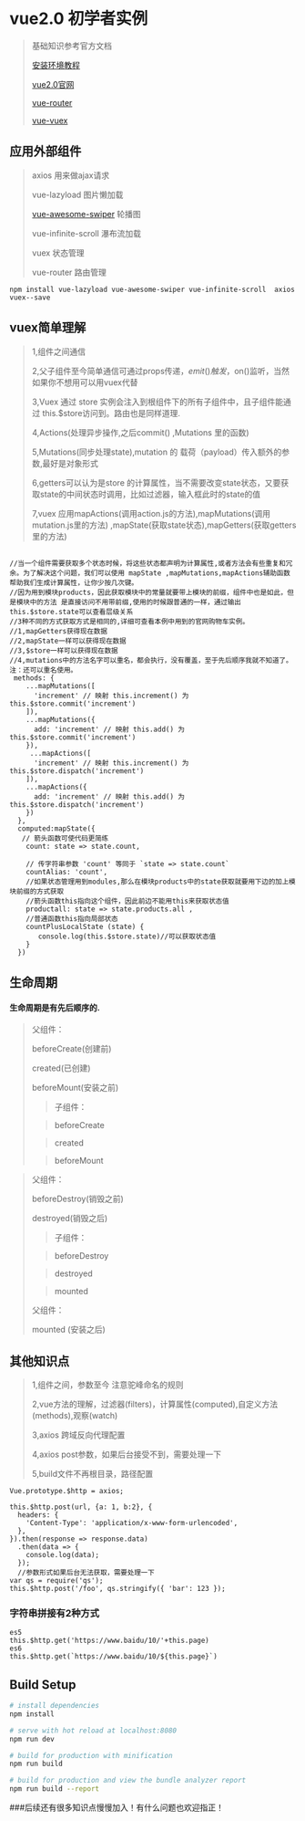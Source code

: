 # vue2.0 初学者实例

> 基础知识参考官方文档
>
> [安装环境教程](https://github.com/yangjingjing1234/installvue)
>
> [vue2.0官网](https://cn.vuejs.org/)
>
> [vue-router](https://router.vuejs.org/zh-cn/)
>
> [vue-vuex](https://vuex.vuejs.org/zh-cn/)

## 应用外部组件

> axios 用来做ajax请求
>
> vue-lazyload 图片懒加载
>
> [vue-awesome-swiper](https://surmon-china.github.io/vue-awesome-swiper/) 轮播图
>
> vue-infinite-scroll 瀑布流加载
>
> vuex 状态管理
>
> vue-router  路由管理

``` 
npm install vue-lazyload vue-awesome-swiper vue-infinite-scroll  axios vuex--save
``` 
## vuex简单理解

> 1,组件之间通信
>
> 2,父子组件至今简单通信可通过props传递，$emit()触发，$on()监听，当然如果你不想用可以用vuex代替
>
> 3,Vuex 通过 store 实例会注入到根组件下的所有子组件中，且子组件能通过 this.$store访问到。路由也是同样道理.
>
> 4,Actions(处理异步操作,之后commit() ,Mutations 里的函数)
>
> 5,Mutations(同步处理state),mutation 的 载荷（payload）传入额外的参数,最好是对象形式
>
> 6,getters可以认为是store 的计算属性，当不需要改变state状态，又要获取state的中间状态时调用，比如过滤器，输入框此时的state的值
>
> 7,vuex 应用mapActions(调用action.js的方法),mapMutations(调用mutation.js里的方法) ,mapState(获取state状态),mapGetters(获取getters里的方法)
>

``` 

//当一个组件需要获取多个状态时候，将这些状态都声明为计算属性,或者方法会有些重复和冗余。为了解决这个问题，我们可以使用 mapState ,mapMutations,mapActions辅助函数帮助我们生成计算属性，让你少按几次键。
//因为用到模块products，因此获取模块中的常量就要带上模块的前缀，组件中也是如此，但是模块中的方法 是直接访问不用带前缀,使用的时候跟普通的一样，通过输出this.$store.state可以查看层级关系
//3种不同的方式获取方式是相同的,详细可查看本例中用到的官网购物车实例。
//1,mapGetters获得现在数据
//2,mapState一样可以获得现在数据
//3,$store一样可以获得现在数据
//4,mutations中的方法名字可以重名，都会执行，没有覆盖，至于先后顺序我就不知道了。注：还可以重名使用。
 methods: {
    ...mapMutations([
      'increment' // 映射 this.increment() 为 this.$store.commit('increment')
    ]),
    ...mapMutations({
      add: 'increment' // 映射 this.add() 为 this.$store.commit('increment')
    }),
     ...mapActions([
      'increment' // 映射 this.increment() 为 this.$store.dispatch('increment')
    ]),
    ...mapActions({
      add: 'increment' // 映射 this.add() 为 this.$store.dispatch('increment')
    })
  },
  computed:mapState({
   // 箭头函数可使代码更简练
    count: state => state.count,

    // 传字符串参数 'count' 等同于 `state => state.count`
    countAlias: 'count',
    //如果状态管理用到modules,那么在模块products中的state获取就要用下边的加上模块前缀的方式获取
    //箭头函数this指向这个组件，因此前边不能用this来获取状态值
    productall: state => state.products.all ,
    //普通函数this指向局部状态
    countPlusLocalState (state) {
       console.log(this.$store.state)//可以获取状态值
    }
  })

``` 

## 生命周期
#### 生命周期是有先后顺序的.

> 父组件：
>
> beforeCreate(创建前)
>
> created(已创建)
>
> beforeMount(安装之前)
>
> > 子组件：
>
> > beforeCreate
>
> > created
>
> > beforeMount
>

> 父组件：
>
> beforeDestroy(销毁之前)
>
> destroyed(销毁之后)
>
> > 子组件：
>
> > beforeDestroy
>
> > destroyed
>
> > mounted 
>
> 父组件：    
>
> mounted (安装之后)
>

## 其他知识点
> 1,组件之间，参数至今 注意驼峰命名的规则
>
> 2,vue方法的理解，过滤器(filters)，计算属性(computed),自定义方法(methods),观察(watch)
>
> 3,axios 跨域反向代理配置
>
> 4,axios post参数，如果后台接受不到，需要处理一下
>
> 5,build文件不再根目录，路径配置

```
Vue.prototype.$http = axios;

this.$http.post(url, {a: 1, b:2}, {
  headers: {
    'Content-Type': 'application/x-www-form-urlencoded',
  },
}).then(response => response.data)
  .then(data => {
    console.log(data);
  });
  //参数形式如果后台无法获取，需要处理一下
var qs = require('qs');
this.$http.post('/foo', qs.stringify({ 'bar': 123 });

```

### 字符串拼接有2种方式

```
es5
this.$http.get('https://www.baidu/10/'+this.page)
es6
this.$http.get(`https://www.baidu/10/${this.page}`)

```


## Build Setup

``` bash
# install dependencies
npm install

# serve with hot reload at localhost:8080
npm run dev

# build for production with minification
npm run build

# build for production and view the bundle analyzer report
npm run build --report
```


###后续还有很多知识点慢慢加入！有什么问题也欢迎指正！
